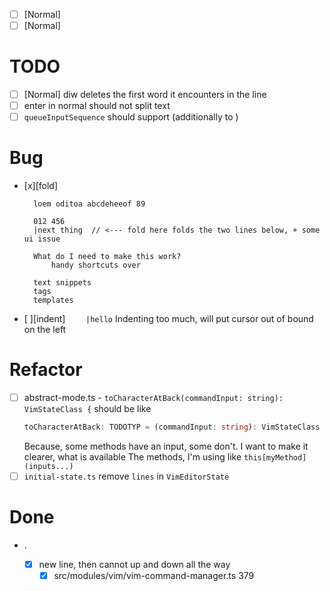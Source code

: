 - [ ] [Normal]
- [ ] [Normal]

# TODO
  - [ ] [Normal] diw deletes the first word it encounters in the line
  - [ ] enter in normal should not split text
  - [ ] `queueInputSequence` should support <ctrl> (additionally to <Control>)

# Bug
  - [x][fold]
    ```
      loem oditoa abcdeheeof 89

      012 456
      |next thing  // <--- fold here folds the two lines below, + some ui issue

      What do I need to make this work?
          handy shortcuts over

      text snippets
      tags
      templates
    ```
  - [ ][indent] `    |hello` Indenting too much, will put cursor out of bound on the left

# Refactor
  - [ ] abstract-mode.ts - `toCharacterAtBack(commandInput: string): VimStateClass {` should be like
    ```ts
    toCharacterAtBack: TODOTYP = (commandInput: string): VimStateClass => {
    ```
    Because, some methods have an input, some don't. I want to make it clearer, what is available
    The methods, I'm using like `this[myMethod](inputs...)`
  - [ ] `initial-state.ts` remove `lines`  in `VimEditorState`

# Done

- .

  - [x] new line, then cannot up and down all the way
    - [x] src/modules/vim/vim-command-manager.ts 379
